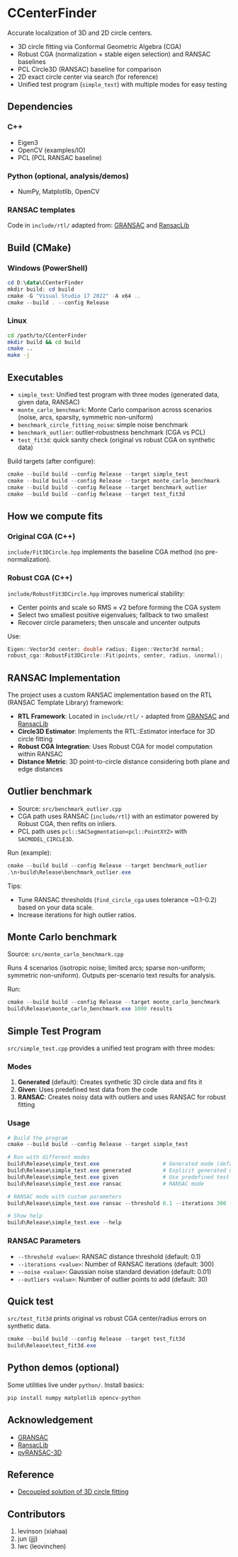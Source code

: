 # CCenterFinder

Accurate localization of 3D and 2D circle centers.

- 3D circle fitting via Conformal Geometric Algebra (CGA)
- Robust CGA (normalization + stable eigen selection) and RANSAC baselines
- PCL Circle3D (RANSAC) baseline for comparison
- 2D exact circle center via search (for reference)
- Unified test program (`simple_test`) with multiple modes for easy testing

## Dependencies

### C++
- Eigen3
- OpenCV (examples/IO)
- PCL (PCL RANSAC baseline)

### Python (optional, analysis/demos)
- NumPy, Matplotlib, OpenCV

### RANSAC templates
Code in `include/rtl/` adapted from: [GRANSAC](https://github.com/drsrinathsridhar/GRANSAC) and [RansacLib](https://github.com/tsattler/RansacLib)

## Build (CMake)

### Windows (PowerShell)
```powershell
cd D:\data\CCenterFinder
mkdir build; cd build
cmake -G "Visual Studio 17 2022" -A x64 ..
cmake --build . --config Release
```

### Linux
```bash
cd /path/to/CCenterFinder
mkdir build && cd build
cmake ..
make -j
```

## Executables

- `simple_test`: Unified test program with three modes (generated data, given data, RANSAC)
- `monte_carlo_benchmark`: Monte Carlo comparison across scenarios (noise, arcs, sparsity, symmetric non-uniform)
- `benchmark_circle_fitting_noise`: simple noise benchmark
- `benchmark_outlier`: outlier-robustness benchmark (CGA vs PCL)
- `test_fit3d`: quick sanity check (original vs robust CGA on synthetic data)

Build targets (after configure):
```powershell
cmake --build build --config Release --target simple_test
cmake --build build --config Release --target monte_carlo_benchmark
cmake --build build --config Release --target benchmark_outlier
cmake --build build --config Release --target test_fit3d
```

## How we compute fits

### Original CGA (C++)
`include/Fit3DCircle.hpp` implements the baseline CGA method (no pre-normalization).

### Robust CGA (C++)
`include/RobustFit3DCircle.hpp` improves numerical stability:
- Center points and scale so RMS ≈ √2 before forming the CGA system
- Select two smallest positive eigenvalues; fallback to two smallest
- Recover circle parameters; then unscale and uncenter outputs

Use:
```cpp
Eigen::Vector3d center; double radius; Eigen::Vector3d normal;
robust_cga::RobustFit3DCircle::Fit(points, center, radius, &normal);
```

## RANSAC Implementation

The project uses a custom RANSAC implementation based on the RTL (RANSAC Template Library) framework:

- **RTL Framework**: Located in `include/rtl/` - adapted from [GRANSAC](https://github.com/drsrinathsridhar/GRANSAC) and [RansacLib](https://github.com/tsattler/RansacLib)
- **Circle3D Estimator**: Implements the RTL::Estimator interface for 3D circle fitting
- **Robust CGA Integration**: Uses Robust CGA for model computation within RANSAC
- **Distance Metric**: 3D point-to-circle distance considering both plane and edge distances

## Outlier benchmark

- Source: `src/benchmark_outlier.cpp`
- CGA path uses RANSAC (`include/rtl`) with an estimator powered by Robust CGA, then refits on inliers.
- PCL path uses `pcl::SACSegmentation<pcl::PointXYZ>` with `SACMODEL_CIRCLE3D`.

Run (example):
```powershell
cmake --build build --config Release --target benchmark_outlier
.\n+build\Release\benchmark_outlier.exe
```

Tips:
- Tune RANSAC thresholds (`find_circle_cga` uses tolerance ~0.1–0.2) based on your data scale.
- Increase iterations for high outlier ratios.

## Monte Carlo benchmark

Source: `src/monte_carlo_benchmark.cpp`

Runs 4 scenarios (isotropic noise; limited arcs; sparse non-uniform; symmetric non-uniform). Outputs per-scenario text results for analysis.

Run:
```powershell
cmake --build build --config Release --target monte_carlo_benchmark
build\Release\monte_carlo_benchmark.exe 1000 results
```

## Simple Test Program

`src/simple_test.cpp` provides a unified test program with three modes:

### Modes
1. **Generated** (default): Creates synthetic 3D circle data and fits it
2. **Given**: Uses predefined test data from the code
3. **RANSAC**: Creates noisy data with outliers and uses RANSAC for robust fitting

### Usage
```powershell
# Build the program
cmake --build build --config Release --target simple_test

# Run with different modes
build\Release\simple_test.exe                    # Generated mode (default)
build\Release\simple_test.exe generated          # Explicit generated mode
build\Release\simple_test.exe given              # Use predefined test data
build\Release\simple_test.exe ransac             # RANSAC mode

# RANSAC mode with custom parameters
build\Release\simple_test.exe ransac --threshold 0.1 --iterations 300 --noise 0.01 --outliers 30

# Show help
build\Release\simple_test.exe --help
```

### RANSAC Parameters
- `--threshold <value>`: RANSAC distance threshold (default: 0.1)
- `--iterations <value>`: Number of RANSAC iterations (default: 300)
- `--noise <value>`: Gaussian noise standard deviation (default: 0.01)
- `--outliers <value>`: Number of outlier points to add (default: 30)

## Quick test

`src/test_fit3d` prints original vs robust CGA center/radius errors on synthetic data.

```powershell
cmake --build build --config Release --target test_fit3d
build\Release\test_fit3d.exe
```

## Python demos (optional)

Some utilities live under `python/`. Install basics:
```bash
pip install numpy matplotlib opencv-python
```

## Acknowledgement

- [GRANSAC](https://github.com/drsrinathsridhar/GRANSAC)
- [RansacLib](https://github.com/tsattler/RansacLib)
- [pyRANSAC-3D](https://github.com/leomariga/pyRANSAC-3D)

## Reference
- [Decoupled solution of 3D circle fitting](https://meshlogic.github.io/posts/jupyter/curve-fitting/fitting-a-circle-to-cluster-of-3d-points/)

## Contributors
1. levinson (xiahaa)
2. jun (jjj)
3. lwc (leovinchen)
